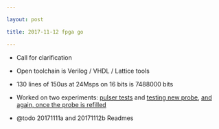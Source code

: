 ```yaml
---

layout: post

title: 2017-11-12 fpga go

---
```



-   Call for clarification
-   Open toolchain is Verilog / VHDL / Lattice tools
-   130 lines of 150us at 24Msps on 16 bits is 7488000 bits

-   Worked on two experiments: [pulser
    tests](/alt.tobo/20171111a/Readme.md) and [testing new
    probe](/alt.tobo/20171112a/Readme.md), [and again, once the probe is
    refilled](/alt.tobo/20171112b/Readme.md)

-   @todo 20171111a and 20171112b Readmes


